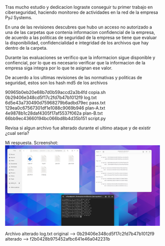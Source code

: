 Tras mucho estudio y dedicacion lograste conseguir tu primer trabajo en ciberseguridad, haciendo monitoreo de actividades en la red de la empresa PyJ Systems. 

En una de las revisiones descubres que hubo un acceso no autorizado a una de las carpetas que contenia informacion confidencial de la empresa, de acuerdo a las politicas de seguridad de la empresa se tiene que evaluar la disponibilidad, confidencialidad e integridad de los archivos que hay dentro de la carpeta. 

Durante las evaluaciones se verifico que la informacion sigue disponible y confiencial, por lo que es necesario verificar que la informacion de la empresa siga integra por lo que te asignan ese valor. 

De acuerdo a los ultimas revisiones de las normativas y politicas de seguridad, estos son los hash md5 de los archivos 

90965b0eb20e68b7d0b59accd2a3b4fd  copia.sh
0b29406e348cd5f17c2fd7b47b1012f9  log.txt
6d5e43a730490d75968279b6adbd79ec  pass.txt
129ea0c67567301df1e1088c9069b946  plan-A.txt
4e9878b1c28daf4305f17af5537f062a  plan-B.txt
66bb9ec43660194bc066bd8b4d35b151  script.py

Revisa si algun archivo fue alterado durante el ultimo ataque y de existir ¿cual seria?

Mi respuesta. 
Screenshot:![ejerciciocuberseguridaddiscord1](https://github.com/JoseEliasMorales/Ejercicio-Ciberseguridad-1/blob/main/Ejercicio1.png)

Archivo alterado
log.txt
   original -->  0b29406e348cd5f17c2fd7b47b1012f9
   alterado -->  f2b0428b975452afbc641e46a042231b

